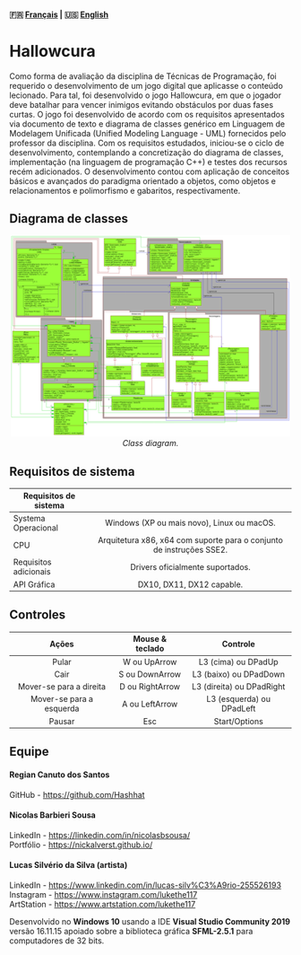 #### :fr: [Français](LISEZMOI.md) | :us: [English](README.md)

# Hallowcura
Como forma de avaliação da disciplina de Técnicas de Programação, foi requerido o desenvolvimento de
um jogo digital que aplicasse o conteúdo lecionado. Para tal, foi desenvolvido o jogo Hallowcura, em que o jogador
deve batalhar para vencer inimigos evitando obstáculos por duas fases curtas. O jogo foi desenvolvido de
acordo com os requisitos apresentados via documento de texto e diagrama de classes genérico em Linguagem de
Modelagem Unificada (Unified Modeling Language - UML) fornecidos pelo professor da disciplina. Com os
requisitos estudados, iniciou-se o ciclo de desenvolvimento, contemplando a concretização do diagrama de classes, implementação
(na linguagem de programação C++) e testes dos recursos recém adicionados. O desenvolvimento contou com
aplicação de conceitos básicos e avançados do paradigma orientado a objetos, como objetos e relacionamentos e
polimorfismo e gabaritos, respectivamente.

## Diagrama de classes
<p align="center"> <img src="UML/DiagramaEntrega.png" width="500"> <br> <i>Class diagram.</i> </p>

## Requisitos de sistema
  | Requisitos de sistema | |
  | ------------ | :------------: |
  | Systema Operacional |  Windows (XP ou mais novo), Linux ou macOS. |
  | CPU  | Arquitetura x86, x64 com suporte para o conjunto de instruções SSE2.  |
  | Requisitos adicionais  | Drivers oficialmente suportados.  |
  |API Gráfica|DX10, DX11, DX12 capable.|

## Controles
  | Ações                      | Mouse & teclado |       Controle              |
  |:--------------------------:|:---------------:|:---------------------------:|
  | Pular                      | W ou UpArrow    | L3 (cima) ou DPadUp         |
  | Cair                       | S ou DownArrow  | L3 (baixo) ou DPadDown      |
  | Mover-se para a direita    | D ou RightArrow | L3 (direita) ou DPadRight   |
  | Mover-se para a esquerda   | A ou LeftArrow  | L3 (esquerda) ou DPadLeft   |
  | Pausar                     | Esc             | Start/Options               |

## Equipe
#### Regian Canuto dos Santos
GitHub - https://github.com/Hashhat

#### Nicolas Barbieri Sousa
LinkedIn - https://linkedin.com/in/nicolasbsousa/<br>
Portfólio - https://nickalverst.github.io/

#### Lucas Silvério da Silva (artista)
LinkedIn - https://www.linkedin.com/in/lucas-silv%C3%A9rio-255526193 <br>
Instagram - https://www.instagram.com/lukethe117 <br>
ArtStation - https://www.artstation.com/lukethe117 <br>

Desenvolvido no **Windows 10** usando a IDE **Visual Studio Community 2019** versão 16.11.15 apoiado sobre a biblioteca gráfica **SFML-2.5.1** para computadores de 32 bits.
